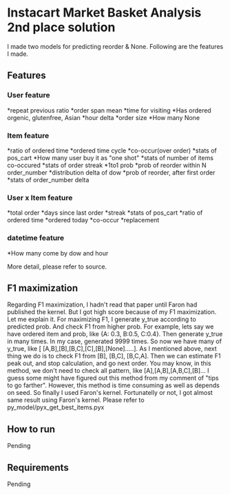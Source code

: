 # Instacart Market Basket Analysis 2nd place solution

I made two models for predicting reorder & None.
Following are the features I made.

## Features
### User feature
*repeat previous ratio
*order span mean
*time for visiting
*Has ordered orgenic, glutenfree, Asian
*hour delta
*order size
*How many None

### Item feature
*ratio of ordered time
*ordered time cycle
*co-occur(over order)
*stats of pos_cart
*How many user buy it as "one shot"
*stats of number of items co-occured
*stats of order streak
*1to1 prob
*prob of reorder within N order_number
*distribution delta of dow
*prob of reorder, after first order
*stats of order_number delta

### User x Item feature
*total order
*days since last order
*streak
*stats of pos_cart
*ratio of ordered time
*ordered today
*co-occur
*replacement

### datetime feature
*How many come by dow and hour

More detail, please refer to source.

## F1 maximization
Regarding F1 maximization, I hadn't read that paper until Faron had published the kernel. But I got high score because of my F1 maximization.
Let me explain it.
For maximizing F1, I generate y_true according to predicted prob. And check F1 from higher prob.
For example, lets say we have ordered item and prob, like {A: 0.3, B:0.5, C:0.4}. Then generate y_true in many times. In my case, generated 9999 times.
So now we have many of y_true, like [ [A,B],[B],[B,C],[C],[B],[None].....].
As I mentioned above, next thing we do is to check F1 from [B], [B,C], [B,C,A]. Then we can estimate F1 peak out, and stop calculation, and go next order.
You may know, in this method, we don't need to check all pattern, like [A],[A,B],[A,B,C],[B]...
I guess some might have figured out this method from my comment of "tips to go farther".
However, this method is time consuming as well as depends on seed. So finally I used Faron's kernel. 
Fortunatelly or not, I got almost same result using Faron's kernel.
Please refer to py_model/pyx_get_best_items.pyx

## How to run
Pending

## Requirements
Pending
